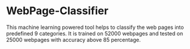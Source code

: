 # WebPage-Classifier

This machine learning powered tool helps to classify the web pages into predefined 9 categories. It is trained on 52000 webpages and tested on 25000 webpages with accuracy above 85 percentage.
